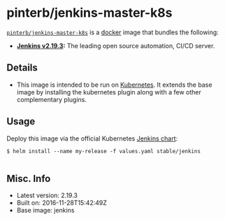# pinterb/jenkins-master-k8s  

[`pinterb/jenkins-master-k8s`][1] is a [docker][2] image that bundles the following:  
* **[Jenkins v2.19.3][3]:** The leading open source automation, CI/CD server.

## Details
* This image is intended to be run on [Kubernetes][4]. It extends the base image by installing the kubernetes plugin along with a few other complementary plugins.

## Usage 
Deploy this image via the official Kubernetes [Jenkins chart][5]:

````
$ helm install --name my-release -f values.yaml stable/jenkins
		
````

## Misc. Info 
* Latest version: 2.19.3  
* Built on: 2016-11-28T15:42:49Z   
* Base image: jenkins   


[1]: https://hub.docker.com/r/pinterb/jenkins-master-k8s/   
[2]: https://docker.com 
[3]: https://jenkins.io/ 
[4]: http://kubernetes.io/ 
[5]: https://github.com/kubernetes/charts/tree/master/stable/jenkins 
